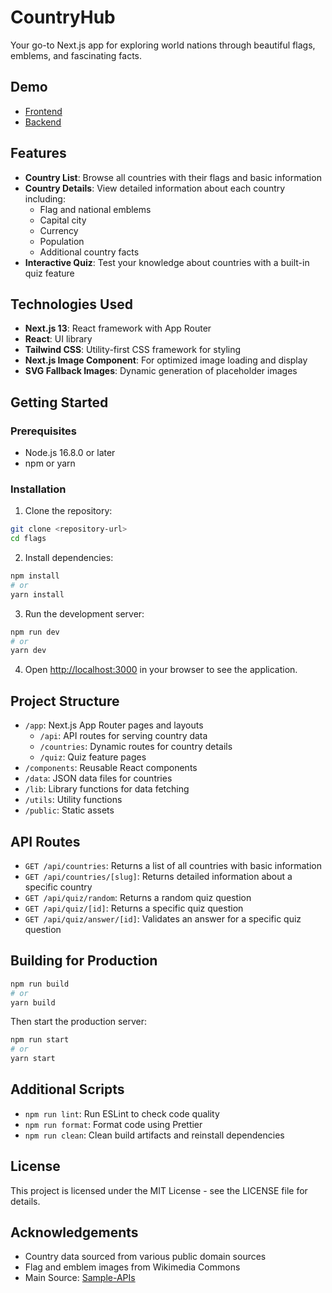 # CountryHub

Your go-to Next.js app for exploring world nations through beautiful flags, emblems, and fascinating facts.

## Demo

- [Frontend](https://country-hub-jd.vercel.app/)
- [Backend](https://country-hub-jd.vercel.app/api/countries)

## Features

- **Country List**: Browse all countries with their flags and basic information
- **Country Details**: View detailed information about each country including:
  - Flag and national emblems
  - Capital city
  - Currency
  - Population
  - Additional country facts
- **Interactive Quiz**: Test your knowledge about countries with a built-in quiz feature

## Technologies Used

- **Next.js 13**: React framework with App Router
- **React**: UI library
- **Tailwind CSS**: Utility-first CSS framework for styling
- **Next.js Image Component**: For optimized image loading and display
- **SVG Fallback Images**: Dynamic generation of placeholder images

## Getting Started

### Prerequisites

- Node.js 16.8.0 or later
- npm or yarn

### Installation

1. Clone the repository:
```bash
git clone <repository-url>
cd flags
```

2. Install dependencies:
```bash
npm install
# or
yarn install
```

3. Run the development server:
```bash
npm run dev
# or
yarn dev
```

4. Open [http://localhost:3000](http://localhost:3000) in your browser to see the application.

## Project Structure

- `/app`: Next.js App Router pages and layouts
  - `/api`: API routes for serving country data
  - `/countries`: Dynamic routes for country details
  - `/quiz`: Quiz feature pages
- `/components`: Reusable React components
- `/data`: JSON data files for countries
- `/lib`: Library functions for data fetching
- `/utils`: Utility functions
- `/public`: Static assets

## API Routes

- `GET /api/countries`: Returns a list of all countries with basic information
- `GET /api/countries/[slug]`: Returns detailed information about a specific country
- `GET /api/quiz/random`: Returns a random quiz question
- `GET /api/quiz/[id]`: Returns a specific quiz question
- `GET /api/quiz/answer/[id]`: Validates an answer for a specific quiz question

## Building for Production

```bash
npm run build
# or
yarn build
```

Then start the production server:

```bash
npm run start
# or
yarn start
```

## Additional Scripts

- `npm run lint`: Run ESLint to check code quality
- `npm run format`: Format code using Prettier
- `npm run clean`: Clean build artifacts and reinstall dependencies

## License

This project is licensed under the MIT License - see the LICENSE file for details.

## Acknowledgements

- Country data sourced from various public domain sources
- Flag and emblem images from Wikimedia Commons
- Main Source: [Sample-APIs](https://api.sampleapis.com)
